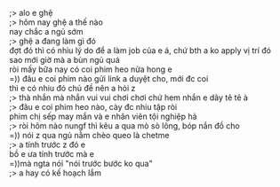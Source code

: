 ;> alo e ghệ<br>
;> hôm nay ghệ a thế nào<br>
nay chắc a ngủ sớm<br>
;> ghệ a đang làm gì đó<br>
đợt đó thì có nhìu lý do để a làm job của e á, chứ bth a ko apply vị trí đó<br>
sao mới giờ mà a bùn ngủ quá<br>
ròi mấy bữa nay có coi phim heo nửa hong e<br>
=)) đâu e coi phim nào gửi link a duyệt cho, mới đc coi<br>
thì e có nhiu đó chủ đề nên a hỏi z<br>
;> thà nhắn mà nhắn vui vui chơi chơi chứ hem nhắn e dãy tê tê à<br>
;> đâu e coi phim heo nào, cày đc nhiu tập ròi<br>
phim chị sếp may mắn và e nhân viên tội nghiệp hả<br>
;> ròi hôm nào nungf thì kêu a qua mò sò lông, bóp nắn đồ cho<br>
=)) nói z qua ngủ nằm chèo queo là chetme<br>
;> a tính trước z đó e<br>
bồ e ưa tính trước mà e<br>
=))mà ngta nói "nói trước bước ko qua" <br>
;> a hay có kế hoạch lắm
